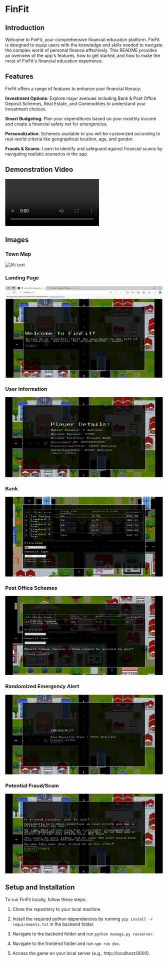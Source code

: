 # FinFit

## Introduction
Welcome to FinFit, your comprehensive financial education platform. FinFit is designed to equip users with the knowledge and skills needed to navigate the complex world of personal finance effectively. This README provides an overview of the app's features, how to get started, and how to make the most of FinFit's financial education experience.

## Features
FinFit offers a range of features to enhance your financial literacy:

**Investment Options**: Explore major avenues including Bank & Post Office Deposit Schemes, Real Estate, and Commodities to understand your investment choices.

**Smart Budgeting**: Plan your expenditures based on your monthly income and create a financial safety net for emergencies.

**Personalization**: Schemes available to you will be customized according to real-world criteria like geographical location, age, and gender.

**Frauds & Scams**: Learn to identify and safeguard against financial scams by navigating realistic scenarios in the app.

## Demonstration Video 

<video src="Img/FinFit.mp4" controls title="Title"></video>

## Images

### Town Map 
![Alt text](Img/image-7.png)

### Landing Page
![Alt text](Img/image-1.png)

### User Information
![Alt text](Img/image-2.png)

### Bank
![Alt text](Img/image-6.png)

### Post Office Schemes

![Alt text](Img/image-8.png)

### Randomized Emergency Alert
![Alt text](Img/image-3.png)

### Potential Fraud/Scam
![Alt text](Img/image-4.png)

## Setup and Installation

To run FinFit locally, follow these steps:

1. Clone the repository to your local machine.

2. Install the required python dependencies by running `pip install -r requirements.txt` in the backend folder.

3. Navigate to the backend folder and run `python manage.py runserver`.

4. Navigate to the frontend folder and run `npm run dev`.

5. Access the game on your local server (e.g., http://localhost:9000).